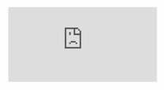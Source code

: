 ![alt tag](https://github.com/HuongIvyNguyen/udacity-data-science/blob/master/project5/Enron_Fraud_Report.html)
